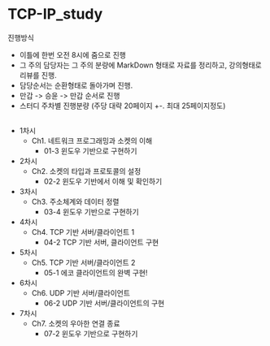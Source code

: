 # TCP-IP_study

진행방식
- 이틀에 한번 오전 8시에 줌으로 진행
- 그 주의 담당자는 그 주의 분량에 MarkDown 형태로 자료를 정리하고, 강의형태로 리뷰를 진행.
- 담당순서는 순환형태로 돌아가며 진행.
- 만갑 -> 승윤 -> 만갑 순서로 진행
- 스터디 주차별 진행분량 (주당 대략 20페이지 +-. 최대 25페이지정도)


## 

- 1차시
  - Ch1. 네트워크 프로그래밍과 소켓의 이해
    - 01-3 윈도우 기반으로 구현하기
- 2차시
  - Ch2. 소켓의 타입과 프로토콜의 설정
    - 02-2 윈도우 기반에서 이해 및 확인하기
- 3차시
  - Ch3. 주소체계와 데이터 정렬
    - 03-4 윈도우 기반으로 구현하기
- 4차시
  - Ch4. TCP 기반 서버/클라이언트 1
    - 04-2 TCP 기반 서버, 클라이언트 구현
- 5차시
  - Ch5. TCP 기반 서버/클라이언트 2
    - 05-1 에코 클라이언트의 완벽 구현!
- 6차시
  - Ch6. UDP 기반 서버/클라이언트
    - 06-2 UDP 기반 서버/클라이언트의 구현
- 7차시
  - Ch7. 소켓의 우아한 연결 종료
    - 07-2 윈도우 기반으로 구현하기

